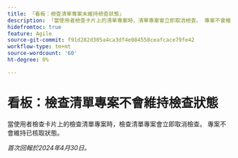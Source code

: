 ```yaml
---
title: 「看板：檢查清單專案未維持檢查狀態」
description: 「當使用者檢查卡片上的清單專案時，清單專案會立即取消檢查。 專案不會維持已核取狀態。」
hidefromtoc: true
feature: Agile
source-git-commit: f91d282d305a4ca3df4e084558ceafcace79fe42
workflow-type: tm+mt
source-wordcount: '60'
ht-degree: 0%

---
```



# 看板：檢查清單專案不會維持檢查狀態

當使用者檢查卡片上的檢查清單專案時，檢查清單專案會立即取消檢查。 專案不會維持已核取狀態。

_首次回報於2024年4月30日。_



